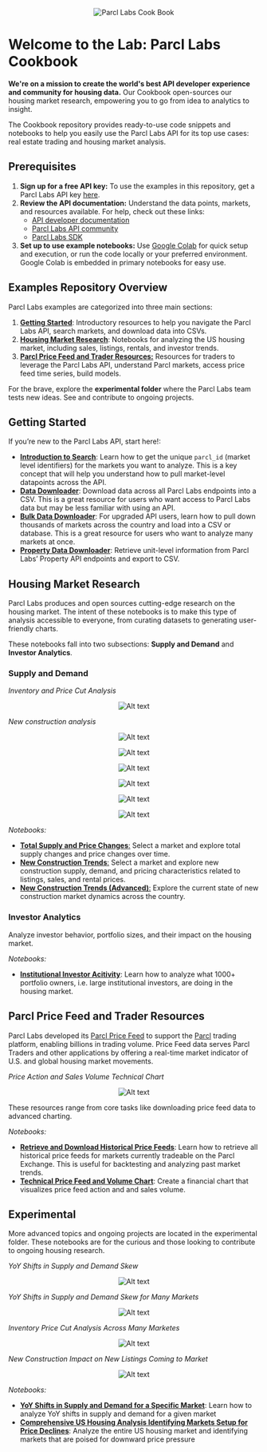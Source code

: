 <p align="center">
  <img src="images/cookbook_banner.png" alt="Parcl Labs Cook Book">
</p>

# Welcome to the Lab: Parcl Labs Cookbook

**We're on a mission to create the world's best API developer experience and community for housing data.** Our Cookbook open-sources our housing market research, empowering you to go from idea to analytics to insight.

The Cookbook repository provides ready-to-use code snippets and notebooks to help you easily use the Parcl Labs API for its top use cases: real estate trading and housing market analysis.

## Prerequisites

1. **Sign up for a free API key:** To use the examples in this repository, get a Parcl Labs API key [here](https://dashboard.parcllabs.com/signup).
2. **Review the API documentation:** Understand the data points, markets, and resources available. For help, check out these links:
    - [API developer documentation](https://docs.parcllabs.com/docs/introduction)
    - [Parcl Labs API community](https://docs.parcllabs.com/discuss)
    - [Parcl Labs SDK](https://github.com/ParclLabs/parcllabs-python)
3. **Set up to use example notebooks:** Use [Google Colab](https://colab.research.google.com/) for quick setup and execution, or run the code locally or your preferred environment. Google Colab is embedded in primary notebooks for easy use.

## Examples Repository Overview

Parcl Labs examples are categorized into three main sections:

1. [**Getting Started**](#getting-started): Introductory resources to help you navigate the Parcl Labs API, search markets, and download data into CSVs.
2. [**Housing Market Research**](#housing-market-research): Notebooks for analyzing the US housing market, including sales, listings, rentals, and investor trends.
3. [**Parcl Price Feed and Trader Resources:**](#parcl-price-feed-and-trader-resources) Resources for traders to leverage the Parcl Labs API, understand Parcl markets, access price feed time series, build models. 

For the brave, explore the **experimental folder** where the Parcl Labs team tests new ideas. See and contribute to ongoing projects.

## Getting Started

If you’re new to the Parcl Labs API, start here!: 

- [**Introduction to Search**](https://github.com/ParclLabs/parcllabs-cookbook/blob/main/examples/getting_started/search.ipynb): Learn how to get the unique `parcl_id` (market level identifiers) for the markets you want to analyze. This is a key concept that will help you understand how to pull market-level datapoints across the API.
- [**Data Downloader**](https://github.com/ParclLabs/parcllabs-cookbook/blob/main/examples/getting_started/download_data.ipynb): Download data across all Parcl Labs endpoints into a CSV. This is a great resource for users who want access to Parcl Labs data but may be less familiar with using an API.
- [**Bulk Data Downloader**](https://github.com/ParclLabs/parcllabs-cookbook/blob/main/examples/getting_started/bulk_data_download.ipynb): For upgraded API users, learn how to pull down thousands of markets across the country and load into a CSV or database. This is a great resource for users who want to analyze many markets at once.
- [**Property Data Downloader**](https://github.com/ParclLabs/parcllabs-cookbook/blob/main/examples/getting_started/property_data_download.ipynb): Retrieve unit-level information from Parcl Labs’ Property API endpoints and export to CSV.

## Housing Market Research

Parcl Labs produces and open sources cutting-edge research on the housing market. The intent of these notebooks is to make this type of analysis accessible to everyone, from curating datasets to generating user-friendly charts.

These notebooks fall into two subsections: **Supply and Demand** and **Investor Analytics**.

### Supply and Demand

_Inventory and Price Cut Analysis_

<p align="center">
  <img src="images/tampa_market_price_drops.png" alt="Alt text">
</p>

_New construction analysis_

<p align="center">
  <img src="images/new_construction_pricing_and_demand.png" alt="Alt text">
</p>

<p align="center">
  <img src="images/rate_of_sfh_growth.png" alt="Alt text">
</p>

<p align="center">
  <img src="images/share_of_new_listings_sfh.png" alt="Alt text">
</p>

<p align="center">
  <img src="images/share_of_demand_for_new_construction.png" alt="Alt text">
</p>

<p align="center">
  <img src="images/new_construction_sfh_prices.png" alt="Alt text">
</p>

<p align="center">
  <img src="images/atx_listings.png" alt="Alt text">
</p>

*Notebooks:*

- [**Total Supply and Price Changes**:](https://github.com/ParclLabs/parcllabs-cookbook/blob/main/examples/housing_market_research/supply_and_demand/supply_and_price_changes.ipynb) Select a market and explore total supply changes and price changes over time.
- [**New Construction Trends**:](https://github.com/ParclLabs/parcllabs-cookbook/blob/main/examples/housing_market_research/supply_and_demand/new_construction_trends.ipynb) Select a market and explore new construction supply, demand, and pricing characteristics related to listings, sales, and rental prices.
- [**New Construction Trends (Advanced)**:](https://github.com/ParclLabs/parcllabs-cookbook/blob/main/examples/housing_market_research/supply_and_demand/new_construction_advanced_analytics.ipynb) Explore the current state of new construction market dynamics across the country.

### Investor Analytics

Analyze investor behavior, portfolio sizes, and their impact on the housing market.

*Notebooks:*

- [**Institutional Investor Acitivity**](https://github.com/ParclLabs/parcllabs-cookbook/blob/main/examples/housing_market_research/investor_analytics/institutional_activity.ipynb): Learn how to analyze what 1000+ portfolio owners, i.e. large institutional investors, are doing in the housing market.

## Parcl Price Feed and Trader Resources

Parcl Labs developed its [Parcl Price Feed](https://www.parcllabs.com/articles/parcl-labs-price-feed-whitepaper) to support the [Parcl](https://app.parcl.co) trading platform, enabling billions in trading volume. Price Feed data serves Parcl Traders and other applications by offering a real-time market indicator of U.S. and global housing market movements.

_Price Action and Sales Volume Technical Chart_

<p align="center">
  <img src="images/technical_pf_usa_vs_demand_chart.png" alt="Alt text">
</p>

These resources range from core tasks like downloading price feed data to advanced charting.

*Notebooks:*

- [**Retrieve and Download Historical Price Feeds**](https://github.com/ParclLabs/parcllabs-cookbook/blob/main/examples/price_feed_trader_resources/download_sales_price_feed_data.ipynb): Learn how to retrieve all historical price feeds for markets currently tradeable on the Parcl Exchange. This is useful for backtesting and analyzing past market trends.
- [**Technical Price Feed and Volume Chart**](https://github.com/ParclLabs/parcllabs-cookbook/blob/main/examples/price_feed_trader_resources/trader_charts.ipynb): Create a financial chart that visualizes price feed action and and sales volume.

## Experimental
More advanced topics and ongoing projects are located in the experimental folder. These notebooks are for the curious and those looking to contribute to ongoing housing research.

_YoY Shifts in Supply and Demand Skew_

<p align="center">
  <img src="images/tampa_yoy_supply_demand.png" alt="Alt text">
</p>

_YoY Shifts in Supply and Demand Skew for Many Markets_

<p align="center">
  <img src="images/YoY Bar Supply Demand.png" alt="Alt text">
</p>

_Inventory Price Cut Analysis Across Many Marketes_

<p align="center">
  <img src="images/price_drops.png" alt="Alt text">
</p>

_New Construction Impact on New Listings Coming to Market_

<p align="center">
  <img src="images/new_construction_supply.png" alt="Alt text">
</p>


*Notebooks:*

- [**YoY Shifts in Supply and Demand for a Specific Market**](https://github.com/ParclLabs/parcllabs-cookbook/blob/main/examples/experimental/supply_and_demand/yoy_supply_changes.ipynb): Learn how to analyze YoY shifts in supply and demand for a given market
- [**Comprehensive US Housing Analysis Identifying Markets Setup for Price Declines**](https://github.com/ParclLabs/parcllabs-cookbook/blob/main/examples/experimental/supply_and_demand/markets_that_could_disrupt.ipynb): Analyze the entire US housing market and identifying markets that are poised for downward price pressure